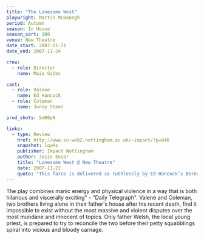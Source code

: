 ```yaml
---
title: "The Lonesome West"
playwright: Martin McDonagh
period: Autumn
season: In House
season_sort: 100
venue: New Theatre
date_start: 2007-11-21
date_end: 2007-11-24

crew:
  - role: Director
    name: Maia Gibbs

cast:
  - role: Valene
    name: Ed Hancock
  - role: Coleman
    name: Jonny Steer

prod_shots: 5mN9pN

links:
  - type: Review
    href: http://www.su-web2.nottingham.ac.uk/~impact/?p=846
    snapshot: lqwHs
    publisher: Impact Nottingham
    author: Josie Ensor
    title: "Lonesome West @ New Theatre"
    date: 2007-11-22
    quote: "This farce is delivered so ruthlessly by Ed Hancock’s Bernard Black-esque Irish misanthrope that you will feel like converting to Catholicism just for the fun of the guilt."
---
```


The play combines manic energy and physical violence in a way that is both hilarious and viscerally exciting" - "Daily Telegraph". Valene and Coleman, two brothers living alone in their father's house after his recent death, find it impossible to exist without the most massive and violent disputes over the most mundane and innocent of topics. Only father Welsh, the local young priest, is prepared to try to reconcile the two before their petty squabblings spiral into vicious and bloody carnage.
